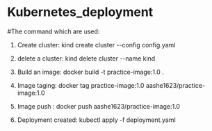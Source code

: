 # Kubernetes_deployment
#The command which are used:
1. Create cluster:
kind create cluster --config config.yaml

2. delete a cluster:
kind delete cluster --name kind

3. Build an image:
   docker build -t practice-image:1.0 .
  
4. Image taging:
   docker tag practice-image:1.0 aashe1623/practice-image:1.0

5. Image push :
   docker push aashe1623/practice-image:1.0

6. Deployment created:
   kubectl apply -f deployment.yaml
